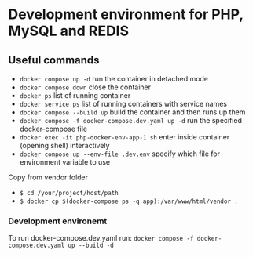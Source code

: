 # Development environment for PHP, MySQL and REDIS

## Useful commands

- `docker compose up -d` run the container in detached mode
- `docker compose down` close the container
- `docker ps` list of running container
- `docker service ps` list of running containers with service names
- `docker compose --build up` build the container and then runs up them
- `docker compose -f docker-compose.dev.yaml up -d` run the specified docker-compose file
- `docker exec -it php-docker-env-app-1 sh` enter inside container (opening shell) interactively
- `docker compose up --env-file .dev.env` specify which file for environment variable to use
  
Copy from vendor folder
- `$ cd /your/project/host/path`
- `$ docker cp $(docker-compose ps -q app):/var/www/html/vendor .`
  
### Development environemt
To run docker-compose.dev.yaml run:
`docker compose -f docker-compose.dev.yaml up --build -d`